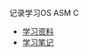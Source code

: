 记录学习OS ASM C

- [学习资料](https://github.com/kenhour/Study_Notes/blob/main/res_index.md)
- [学习笔记](https://github.com/kenhour/Study_Notes/blob/main/note_index.md)



